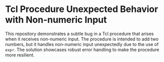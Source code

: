 # Tcl Procedure Unexpected Behavior with Non-numeric Input

This repository demonstrates a subtle bug in a Tcl procedure that arises when it receives non-numeric input.  The procedure is intended to add two numbers, but it handles non-numeric input unexpectedly due to the use of `expr`. The solution showcases robust error handling to make the procedure more resilient.